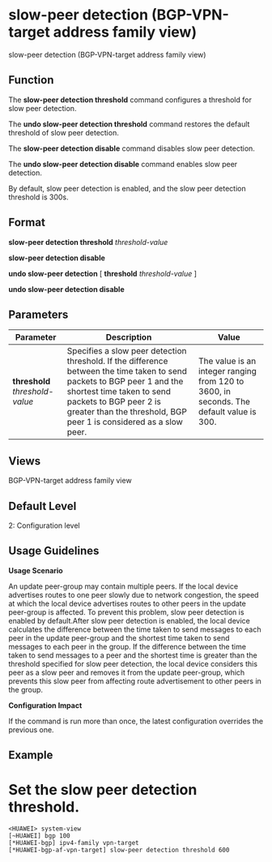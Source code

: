 slow-peer detection (BGP-VPN-target address family view)
========================================================

slow-peer detection (BGP-VPN-target address family view)

Function
--------



The **slow-peer detection threshold** command configures a threshold for slow peer detection.

The **undo slow-peer detection threshold** command restores the default threshold of slow peer detection.

The **slow-peer detection disable** command disables slow peer detection.

The **undo slow-peer detection disable** command enables slow peer detection.



By default, slow peer detection is enabled, and the slow peer detection threshold is 300s.


Format
------

**slow-peer detection threshold** *threshold-value*

**slow-peer detection disable**

**undo slow-peer detection** [ **threshold** *threshold-value* ]

**undo slow-peer detection disable**


Parameters
----------

| Parameter | Description | Value |
| --- | --- | --- |
| **threshold** *threshold-value* | Specifies a slow peer detection threshold. If the difference between the time taken to send packets to BGP peer 1 and the shortest time taken to send packets to BGP peer 2 is greater than the threshold, BGP peer 1 is considered as a slow peer. | The value is an integer ranging from 120 to 3600, in seconds. The default value is 300. |



Views
-----

BGP-VPN-target address family view


Default Level
-------------

2: Configuration level


Usage Guidelines
----------------

**Usage Scenario**



An update peer-group may contain multiple peers. If the local device advertises routes to one peer slowly due to network congestion, the speed at which the local device advertises routes to other peers in the update peer-group is affected. To prevent this problem, slow peer detection is enabled by default.After slow peer detection is enabled, the local device calculates the difference between the time taken to send messages to each peer in the update peer-group and the shortest time taken to send messages to each peer in the group. If the difference between the time taken to send messages to a peer and the shortest time is greater than the threshold specified for slow peer detection, the local device considers this peer as a slow peer and removes it from the update peer-group, which prevents this slow peer from affecting route advertisement to other peers in the group.



**Configuration Impact**



If the command is run more than once, the latest configuration overrides the previous one.




Example
-------

# Set the slow peer detection threshold.
```
<HUAWEI> system-view
[~HUAWEI] bgp 100
[*HUAWEI-bgp] ipv4-family vpn-target
[*HUAWEI-bgp-af-vpn-target] slow-peer detection threshold 600

```